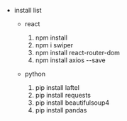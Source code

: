 - install list
  - react
    1. npm install
    2. npm i swiper
    3. npm install react-router-dom
    4. npm install axios --save
  
  - python
    1. pip install laftel
    2. pip install requests
    3. pip install beautifulsoup4
    4. pip install pandas
